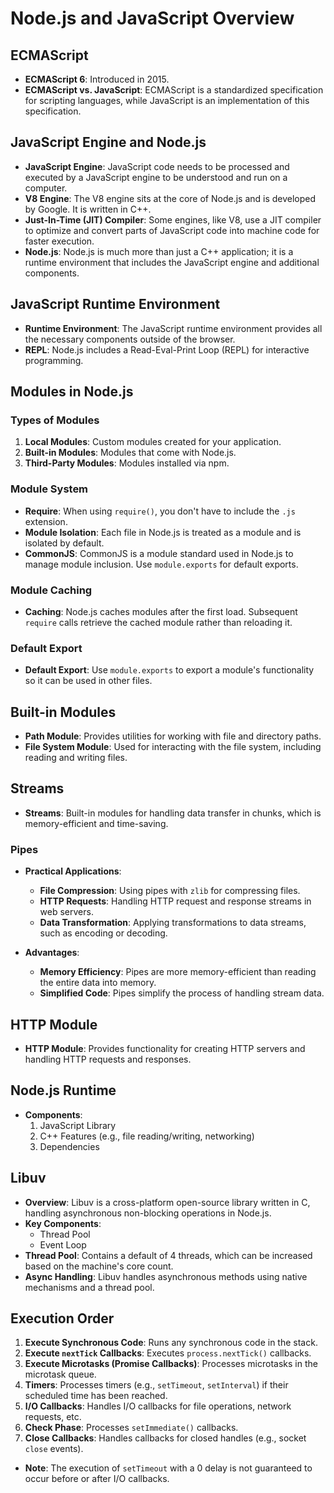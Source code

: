 # Node.js and JavaScript Overview

## ECMAScript

- **ECMAScript 6**: Introduced in 2015.
- **ECMAScript vs. JavaScript**: ECMAScript is a standardized specification for scripting languages, while JavaScript is an implementation of this specification.

## JavaScript Engine and Node.js

- **JavaScript Engine**: JavaScript code needs to be processed and executed by a JavaScript engine to be understood and run on a computer.
- **V8 Engine**: The V8 engine sits at the core of Node.js and is developed by Google. It is written in C++.
- **Just-In-Time (JIT) Compiler**: Some engines, like V8, use a JIT compiler to optimize and convert parts of JavaScript code into machine code for faster execution.
- **Node.js**: Node.js is much more than just a C++ application; it is a runtime environment that includes the JavaScript engine and additional components.

## JavaScript Runtime Environment

- **Runtime Environment**: The JavaScript runtime environment provides all the necessary components outside of the browser.
- **REPL**: Node.js includes a Read-Eval-Print Loop (REPL) for interactive programming.

## Modules in Node.js

### Types of Modules

1. **Local Modules**: Custom modules created for your application.
2. **Built-in Modules**: Modules that come with Node.js.
3. **Third-Party Modules**: Modules installed via npm.

### Module System

- **Require**: When using `require()`, you don't have to include the `.js` extension.
- **Module Isolation**: Each file in Node.js is treated as a module and is isolated by default.
- **CommonJS**: CommonJS is a module standard used in Node.js to manage module inclusion. Use `module.exports` for default exports.

### Module Caching

- **Caching**: Node.js caches modules after the first load. Subsequent `require` calls retrieve the cached module rather than reloading it.

### Default Export

- **Default Export**: Use `module.exports` to export a module's functionality so it can be used in other files.

## Built-in Modules

- **Path Module**: Provides utilities for working with file and directory paths.
- **File System Module**: Used for interacting with the file system, including reading and writing files.

## Streams

- **Streams**: Built-in modules for handling data transfer in chunks, which is memory-efficient and time-saving.

### Pipes

- **Practical Applications**:
  - **File Compression**: Using pipes with `zlib` for compressing files.
  - **HTTP Requests**: Handling HTTP request and response streams in web servers.
  - **Data Transformation**: Applying transformations to data streams, such as encoding or decoding.

- **Advantages**:
  - **Memory Efficiency**: Pipes are more memory-efficient than reading the entire data into memory.
  - **Simplified Code**: Pipes simplify the process of handling stream data.

## HTTP Module

- **HTTP Module**: Provides functionality for creating HTTP servers and handling HTTP requests and responses.

## Node.js Runtime

- **Components**:
  1. JavaScript Library
  2. C++ Features (e.g., file reading/writing, networking)
  3. Dependencies

## Libuv

- **Overview**: Libuv is a cross-platform open-source library written in C, handling asynchronous non-blocking operations in Node.js.
- **Key Components**:
  - Thread Pool
  - Event Loop
- **Thread Pool**: Contains a default of 4 threads, which can be increased based on the machine's core count.
- **Async Handling**: Libuv handles asynchronous methods using native mechanisms and a thread pool.

## Execution Order

1. **Execute Synchronous Code**: Runs any synchronous code in the stack.
2. **Execute `nextTick` Callbacks**: Executes `process.nextTick()` callbacks.
3. **Execute Microtasks (Promise Callbacks)**: Processes microtasks in the microtask queue.
4. **Timers**: Processes timers (e.g., `setTimeout`, `setInterval`) if their scheduled time has been reached.
5. **I/O Callbacks**: Handles I/O callbacks for file operations, network requests, etc.
6. **Check Phase**: Processes `setImmediate()` callbacks.
7. **Close Callbacks**: Handles callbacks for closed handles (e.g., socket `close` events).

- **Note**: The execution of `setTimeout` with a 0 delay is not guaranteed to occur before or after I/O callbacks.

